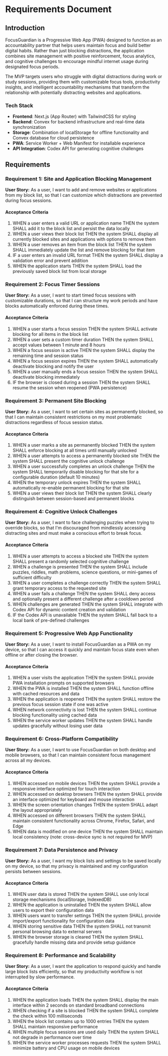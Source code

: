 # Requirements Document

## Introduction

FocusGuardian is a Progressive Web App (PWA) designed to function as an accountability partner that helps users maintain focus and build better digital habits. Rather than just blocking distractions, the application combines site management with positive reinforcement, focus analytics, and cognitive challenges to encourage mindful internet usage during designated focus periods.

The MVP targets users who struggle with digital distractions during work or study sessions, providing them with customizable focus tools, productivity insights, and intelligent accountability mechanisms that transform the relationship with potentially distracting websites and applications.

### Tech Stack
- **Frontend**: Next.js (App Router) with TailwindCSS for styling
- **Backend**: Convex for backend infrastructure and real-time data synchronization
- **Storage**: Combination of localStorage for offline functionality and Convex database for cloud persistence
- **PWA**: Service Worker + Web Manifest for installable experience
- **API Integration**: Codex API for generating cognitive challenges

## Requirements

### Requirement 1: Site and Application Blocking Management

**User Story:** As a user, I want to add and remove websites or applications from my block list, so that I can customize which distractions are prevented during focus sessions.

#### Acceptance Criteria

1. WHEN a user enters a valid URL or application name THEN the system SHALL add it to the block list and persist the data locally
2. WHEN a user views their block list THEN the system SHALL display all currently blocked sites and applications with options to remove them
3. WHEN a user removes an item from the block list THEN the system SHALL immediately update the list and remove blocking for that item
4. IF a user enters an invalid URL format THEN the system SHALL display a validation error and prevent addition
5. WHEN the application starts THEN the system SHALL load the previously saved block list from local storage

### Requirement 2: Focus Timer Sessions

**User Story:** As a user, I want to start timed focus sessions with customizable durations, so that I can structure my work periods and have blocks automatically enforced during these times.

#### Acceptance Criteria

1. WHEN a user starts a focus session THEN the system SHALL activate blocking for all items in the block list
2. WHEN a user sets a custom timer duration THEN the system SHALL accept values between 1 minute and 8 hours
3. WHEN a focus session is active THEN the system SHALL display the remaining time and session status
4. WHEN a focus session expires THEN the system SHALL automatically deactivate blocking and notify the user
5. WHEN a user manually ends a focus session THEN the system SHALL deactivate blocking immediately
6. IF the browser is closed during a session THEN the system SHALL resume the session when reopened (PWA persistence)

### Requirement 3: Permanent Site Blocking

**User Story:** As a user, I want to set certain sites as permanently blocked, so that I can maintain consistent restrictions on my most problematic distractions regardless of focus session status.

#### Acceptance Criteria

1. WHEN a user marks a site as permanently blocked THEN the system SHALL enforce blocking at all times until manually unlocked
2. WHEN a user attempts to access a permanently blocked site THEN the system SHALL present the cognitive unlock challenge
3. WHEN a user successfully completes an unlock challenge THEN the system SHALL temporarily disable blocking for that site for a configurable duration (default 10 minutes)
4. WHEN the temporary unlock expires THEN the system SHALL automatically re-enable permanent blocking for that site
5. WHEN a user views their block list THEN the system SHALL clearly distinguish between session-based and permanent blocks

### Requirement 4: Cognitive Unlock Challenges

**User Story:** As a user, I want to face challenging puzzles when trying to override blocks, so that I'm discouraged from mindlessly accessing distracting sites and must make a conscious effort to break focus.

#### Acceptance Criteria

1. WHEN a user attempts to access a blocked site THEN the system SHALL present a randomly selected cognitive challenge
2. WHEN a challenge is presented THEN the system SHALL include puzzles, riddles, math problems, science questions, or mini-games of sufficient difficulty
3. WHEN a user completes a challenge correctly THEN the system SHALL grant temporary access to the requested site
4. WHEN a user fails a challenge THEN the system SHALL deny access and optionally present a different challenge after a cooldown period
5. WHEN challenges are generated THEN the system SHALL integrate with Codex API for dynamic content creation and validation
6. IF the Codex API is unavailable THEN the system SHALL fall back to a local bank of pre-defined challenges

### Requirement 5: Progressive Web App Functionality

**User Story:** As a user, I want to install FocusGuardian as a PWA on my device, so that I can access it quickly and maintain focus state even when offline or after closing the browser.

#### Acceptance Criteria

1. WHEN a user visits the application THEN the system SHALL provide PWA installation prompts on supported browsers
2. WHEN the PWA is installed THEN the system SHALL function offline with cached resources and data
3. WHEN the application is reopened THEN the system SHALL restore the previous focus session state if one was active
4. WHEN network connectivity is lost THEN the system SHALL continue blocking functionality using cached data
5. WHEN the service worker updates THEN the system SHALL handle updates gracefully without losing user data

### Requirement 6: Cross-Platform Compatibility

**User Story:** As a user, I want to use FocusGuardian on both desktop and mobile browsers, so that I can maintain consistent focus management across all my devices.

#### Acceptance Criteria

1. WHEN accessed on mobile devices THEN the system SHALL provide a responsive interface optimized for touch interaction
2. WHEN accessed on desktop browsers THEN the system SHALL provide an interface optimized for keyboard and mouse interaction
3. WHEN the screen orientation changes THEN the system SHALL adapt the layout appropriately
4. WHEN accessed on different browsers THEN the system SHALL maintain consistent functionality across Chrome, Firefox, Safari, and Edge
5. WHEN data is modified on one device THEN the system SHALL maintain local consistency (note: cross-device sync is not required for MVP)

### Requirement 7: Data Persistence and Privacy

**User Story:** As a user, I want my block lists and settings to be saved locally on my device, so that my privacy is maintained and my configuration persists between sessions.

#### Acceptance Criteria

1. WHEN user data is stored THEN the system SHALL use only local storage mechanisms (localStorage, IndexedDB)
2. WHEN the application is uninstalled THEN the system SHALL allow users to export their configuration data
3. WHEN users want to transfer settings THEN the system SHALL provide import/export functionality for configuration data
4. WHEN storing sensitive data THEN the system SHALL not transmit personal browsing data to external servers
5. WHEN the browser storage is cleared THEN the system SHALL gracefully handle missing data and provide setup guidance

### Requirement 8: Performance and Scalability

**User Story:** As a user, I want the application to respond quickly and handle large block lists efficiently, so that my productivity workflow is not interrupted by slow performance.

#### Acceptance Criteria

1. WHEN the application loads THEN the system SHALL display the main interface within 2 seconds on standard broadband connections
2. WHEN checking if a site is blocked THEN the system SHALL complete the check within 100 milliseconds
3. WHEN the block list contains up to 1000 entries THEN the system SHALL maintain responsive performance
4. WHEN multiple focus sessions are used daily THEN the system SHALL not degrade in performance over time
5. WHEN the service worker processes requests THEN the system SHALL minimize battery and CPU usage on mobile devices